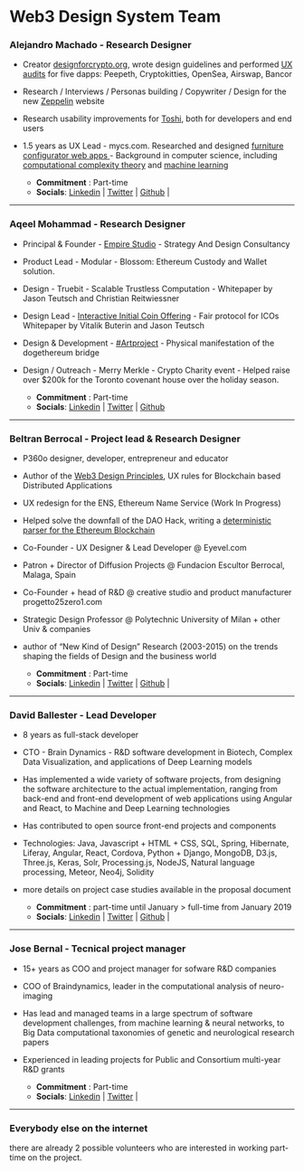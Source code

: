 # Web3 Design System Team




### Alejandro Machado - Research Designer

- Creator ​[designforcrypto.org​](http://designforcrypto.org/), wrote design guidelines and performed ​[UX audits](https://hackmd.io/FhfCq-rCTyKFQ_j6eyKSjw)​ for five dapps: Peepeth, Cryptokitties, OpenSea, Airswap, Bancor
- Research / Interviews / Personas building / Copywriter / Design for the new [​Zeppelin](http://zeppelin.solutions/) website
- Research usability improvements for ​[Toshi](https://alejandro.macha.do/projects/toshi)​, both for developers and end users
- 1.5 years as UX Lead - mycs.com. Researched and designed ​[furniture configurator web
apps
](https://alejandro.macha.do/projects/mycs)- Background in computer science, including ​[computational complexity theory​](http://aaai.org/ocs/index.php/ICAPS/ICAPS11/paper/view/2694/3151) and
[machine learning](https://patents.google.com/patent/WO2013185107A1)

	- **Commitment** : Part-time
	- **Socials**: 
[Linkedin](https://www.linkedin.com/in/alemach/) |
[Twitter](https://twitter.com/alegw) |
[Github](https://github.com/alescode) |

----------

### Aqeel Mohammad - Research Designer

- Principal & Founder - ​[Empire Studio](http://empire.studio/)​ - Strategy And Design Consultancy
- Product Lead - Modular - Blossom: Ethereum Custody and Wallet solution.
- Design - Truebit - Scalable Trustless Computation - Whitepaper by Jason Teutsch and
Christian Reitwiessner
- Design Lead - [​Interactive Initial Coin Offering](http://iicoprotocol.com/)​ - Fair protocol for ICOs Whitepaper by
Vitalik Buterin and Jason Teutsch
- Design & Development - [​#Artproject](http://artproject.io/)​ - Physical manifestation of the dogethereum bridge
- Design / Outreach - Merry Merkle - Crypto Charity event - Helped raise over $200k for
the Toronto covenant house over the holiday season.

	- **Commitment** : Part-time
	- **Socials**: 
[Linkedin](https://www.linkedin.com/in/aqeelm/) |
[Twitter](https://twitter.com/qnou) |
[Github](https://github.com/qnou)


----------

### Beltran Berrocal - Project lead & Research Designer

- P360o designer, developer, entrepreneur and educator
- Author of the [​Web3 Design Principles](https://twitter.com/lyricalpolymath/status/979689345937477632)​, UX rules for Blockchain based Distributed
Applications
- UX redesign for the ENS, Ethereum Name Service (Work In Progress)
- Helped solve the downfall of the DAO Hack, writing a ​[deterministic parser for the
Ethereum Blockchain](http://github.com/lyricalpolymath/Ethereum_DaoExtraBalanceOwners)
- Co-Founder - UX Designer & Lead Developer @ Eyevel.com
- Patron + Director of Diffusion Projects @ Fundacion Escultor Berrocal, Malaga, Spain
- Co-Founder + head of R&D @ creative studio and product manufacturer
progetto25zero1.com
- Strategic Design Professor @ Polytechnic University of Milan + other Univ & companies
- author of “New Kind of Design” Research (2003-2015) on the trends shaping the fields of
Design and the business world

	- **Commitment** : Part-time
	- **Socials**: 
[Linkedin](http://linkedin.com/in/beltranberrocal) |
[Twitter](https://twitter.com/lyricalpolymath) |
[Github](https://github.com/lyricalpolymath) |

----------

### David Ballester - Lead Developer

- 8 years as full-stack developer
- CTO - Brain Dynamics - R&D software development in Biotech, Complex Data
Visualization, and applications of Deep Learning models
- Has implemented a wide variety of software projects, from designing the software
architecture to the actual implementation, ranging from back-end and front-end development of web applications using Angular and React, to Machine and Deep Learning technologies
- Has contributed to open source front-end projects and components
- Technologies: Java, Javascript + HTML + CSS, SQL, Spring, Hibernate, Liferay,
Angular, React, Cordova, Python + Django, MongoDB, D3.js, Three.js, Keras, Solr,
Processing.js, NodeJS, Natural language processing, Meteor, Neo4j, Solidity
- more details on project case studies available in the proposal document


	- **Commitment** : part-time until January > full-time from January 2019
	- **Socials**: 
[Linkedin](https://www.linkedin.com/in/david-ballester-mena-274a2034/) |
[Twitter](https://twitter.com/osarrouy) |
[Github](https://github.com/davidballester) |


----------

### Jose Bernal - Tecnical project manager

- 15+ years as COO and project manager for sofware R&D companies
- COO of Braindynamics, leader in the computational analysis of neuro-imaging
- Has lead and managed teams in a large spectrum of software development challenges,
from machine learning & neural networks, to Big Data computational taxonomies of
genetic and neurological research papers
- Experienced in leading projects for Public and Consortium multi-year R&D grants

	- **Commitment** : Part-time
	- **Socials**: 
[Linkedin](https://www.linkedin.com/in/josebernal1/) |
[Twitter](https://twitter.com/jbernalblanco) |


----------

### Everybody else on the internet

there are already 2 possible volunteers who are interested in working part-time on the project.



































